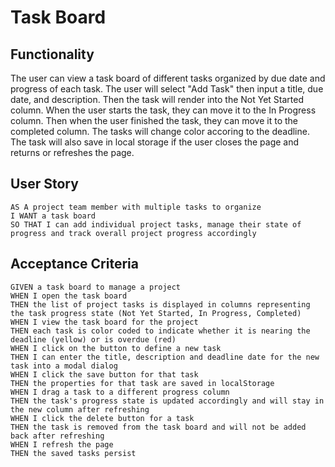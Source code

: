# Task Board

## Functionality
The user can view a task board of different tasks organized by due date and progress of each task. The user will select "Add Task" then input a title, due date, and description. Then the task will render into the Not Yet Started column. When the user starts the task, they can move it to the In Progress column. Then when the user finished the task, they can move it to the completed column. The tasks will change color accoring to the deadline. The task will also save in local storage if the user closes the page and returns or refreshes the page. 
## User Story
```
AS A project team member with multiple tasks to organize
I WANT a task board 
SO THAT I can add individual project tasks, manage their state of progress and track overall project progress accordingly
```
## Acceptance Criteria
```
GIVEN a task board to manage a project
WHEN I open the task board
THEN the list of project tasks is displayed in columns representing the task progress state (Not Yet Started, In Progress, Completed)
WHEN I view the task board for the project
THEN each task is color coded to indicate whether it is nearing the deadline (yellow) or is overdue (red)
WHEN I click on the button to define a new task
THEN I can enter the title, description and deadline date for the new task into a modal dialog
WHEN I click the save button for that task
THEN the properties for that task are saved in localStorage
WHEN I drag a task to a different progress column
THEN the task's progress state is updated accordingly and will stay in the new column after refreshing
WHEN I click the delete button for a task
THEN the task is removed from the task board and will not be added back after refreshing
WHEN I refresh the page
THEN the saved tasks persist
```